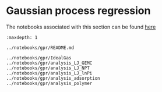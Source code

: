 <!-- :::{include} ../notebooks/gpr/README.md -->
<!-- ::: -->

# Gaussian process regression

The notebooks associated with this section can be found [here](https://github.com/usnistgov/thermo-extrap/tree/master/docs/notebooks/gpr)


```{toctree}
:maxdepth: 1

../notebooks/gpr/README.md

../notebooks/gpr/IdealGas
../notebooks/gpr/analysis_LJ_GEMC
../notebooks/gpr/analysis_LJ_NPT
../notebooks/gpr/analysis_LJ_lnPi
../notebooks/gpr/analysis_adsorption
../notebooks/gpr/analysis_polymer
```
